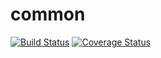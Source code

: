 # common

[![Build Status](https://travis-ci.com/bombergame/common.svg?branch=master)](https://travis-ci.com/bombergame/common)
[![Coverage Status](https://coveralls.io/repos/github/bombergame/common/badge.svg?branch=master)](https://coveralls.io/github/bombergame/common?branch=master)
